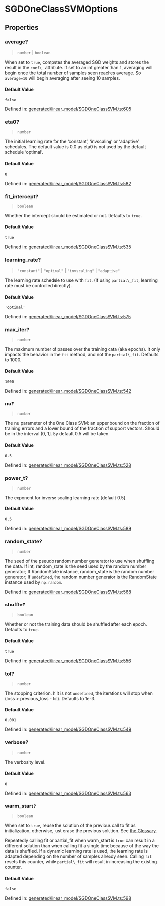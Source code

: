 # SGDOneClassSVMOptions

## Properties

### average?

> `number` \| `boolean`

When set to `true`, computes the averaged SGD weights and stores the result in the `coef\_` attribute. If set to an int greater than 1, averaging will begin once the total number of samples seen reaches average. So `average=10` will begin averaging after seeing 10 samples.

#### Default Value

`false`

Defined in:  [generated/linear\_model/SGDOneClassSVM.ts:605](https://github.com/transitive-bullshit/scikit-learn-ts/blob/122b3c0/packages/sklearn/src/generated/linear_model/SGDOneClassSVM.ts#L605)

### eta0?

> `number`

The initial learning rate for the ‘constant’, ‘invscaling’ or ‘adaptive’ schedules. The default value is 0.0 as eta0 is not used by the default schedule ‘optimal’.

#### Default Value

`0`

Defined in:  [generated/linear\_model/SGDOneClassSVM.ts:582](https://github.com/transitive-bullshit/scikit-learn-ts/blob/122b3c0/packages/sklearn/src/generated/linear_model/SGDOneClassSVM.ts#L582)

### fit\_intercept?

> `boolean`

Whether the intercept should be estimated or not. Defaults to `true`.

#### Default Value

`true`

Defined in:  [generated/linear\_model/SGDOneClassSVM.ts:535](https://github.com/transitive-bullshit/scikit-learn-ts/blob/122b3c0/packages/sklearn/src/generated/linear_model/SGDOneClassSVM.ts#L535)

### learning\_rate?

> `"constant"` \| `"optimal"` \| `"invscaling"` \| `"adaptive"`

The learning rate schedule to use with `fit`. (If using `partial\_fit`, learning rate must be controlled directly).

#### Default Value

`'optimal'`

Defined in:  [generated/linear\_model/SGDOneClassSVM.ts:575](https://github.com/transitive-bullshit/scikit-learn-ts/blob/122b3c0/packages/sklearn/src/generated/linear_model/SGDOneClassSVM.ts#L575)

### max\_iter?

> `number`

The maximum number of passes over the training data (aka epochs). It only impacts the behavior in the `fit` method, and not the `partial\_fit`. Defaults to 1000.

#### Default Value

`1000`

Defined in:  [generated/linear\_model/SGDOneClassSVM.ts:542](https://github.com/transitive-bullshit/scikit-learn-ts/blob/122b3c0/packages/sklearn/src/generated/linear_model/SGDOneClassSVM.ts#L542)

### nu?

> `number`

The nu parameter of the One Class SVM: an upper bound on the fraction of training errors and a lower bound of the fraction of support vectors. Should be in the interval (0, 1\]. By default 0.5 will be taken.

#### Default Value

`0.5`

Defined in:  [generated/linear\_model/SGDOneClassSVM.ts:528](https://github.com/transitive-bullshit/scikit-learn-ts/blob/122b3c0/packages/sklearn/src/generated/linear_model/SGDOneClassSVM.ts#L528)

### power\_t?

> `number`

The exponent for inverse scaling learning rate \[default 0.5\].

#### Default Value

`0.5`

Defined in:  [generated/linear\_model/SGDOneClassSVM.ts:589](https://github.com/transitive-bullshit/scikit-learn-ts/blob/122b3c0/packages/sklearn/src/generated/linear_model/SGDOneClassSVM.ts#L589)

### random\_state?

> `number`

The seed of the pseudo random number generator to use when shuffling the data. If int, random\_state is the seed used by the random number generator; If RandomState instance, random\_state is the random number generator; If `undefined`, the random number generator is the RandomState instance used by `np.random`.

Defined in:  [generated/linear\_model/SGDOneClassSVM.ts:568](https://github.com/transitive-bullshit/scikit-learn-ts/blob/122b3c0/packages/sklearn/src/generated/linear_model/SGDOneClassSVM.ts#L568)

### shuffle?

> `boolean`

Whether or not the training data should be shuffled after each epoch. Defaults to `true`.

#### Default Value

`true`

Defined in:  [generated/linear\_model/SGDOneClassSVM.ts:556](https://github.com/transitive-bullshit/scikit-learn-ts/blob/122b3c0/packages/sklearn/src/generated/linear_model/SGDOneClassSVM.ts#L556)

### tol?

> `number`

The stopping criterion. If it is not `undefined`, the iterations will stop when (loss > previous\_loss - tol). Defaults to 1e-3.

#### Default Value

`0.001`

Defined in:  [generated/linear\_model/SGDOneClassSVM.ts:549](https://github.com/transitive-bullshit/scikit-learn-ts/blob/122b3c0/packages/sklearn/src/generated/linear_model/SGDOneClassSVM.ts#L549)

### verbose?

> `number`

The verbosity level.

#### Default Value

`0`

Defined in:  [generated/linear\_model/SGDOneClassSVM.ts:563](https://github.com/transitive-bullshit/scikit-learn-ts/blob/122b3c0/packages/sklearn/src/generated/linear_model/SGDOneClassSVM.ts#L563)

### warm\_start?

> `boolean`

When set to `true`, reuse the solution of the previous call to fit as initialization, otherwise, just erase the previous solution. See [the Glossary](../../glossary.html#term-warm_start).

Repeatedly calling fit or partial\_fit when warm\_start is `true` can result in a different solution than when calling fit a single time because of the way the data is shuffled. If a dynamic learning rate is used, the learning rate is adapted depending on the number of samples already seen. Calling `fit` resets this counter, while `partial\_fit` will result in increasing the existing counter.

#### Default Value

`false`

Defined in:  [generated/linear\_model/SGDOneClassSVM.ts:598](https://github.com/transitive-bullshit/scikit-learn-ts/blob/122b3c0/packages/sklearn/src/generated/linear_model/SGDOneClassSVM.ts#L598)
